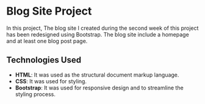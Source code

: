 # Blog Site Project

In this project, The blog site I created during the second week of this project has been redesigned using Bootstrap. The blog site include a homepage and at least one blog post page.



## Technologies Used

- **HTML**: It was used as the structural document markup language.
- **CSS**: It was used for styling.
- **Bootstrap**: It was used for responsive design and to streamline the styling process.


